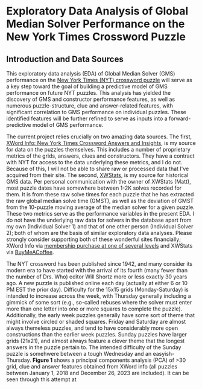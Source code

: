 # Exploratory Data Analysis of Global Median Solver Performance on the New York Times Crossword Puzzle
## Introduction and Data Sources
This exploratory data analysis (EDA) of Global Median Solver (GMS) performance on the [New York Times (NYT) crossword puzzle](https://www.nytimes.com/crosswords) will serve as a key step toward the goal of building a predictive model of GMS performance on future NYT puzzles. This analysis has yielded the discovery of GMS and constructor performance features, as well as numerous puzzle-structure, clue and answer-related features, with significant correlation to GMS performance on individual puzzles. These identified features will be further refined to serve as inputs into a forward-predictive model of GMS performance. 

The current project relies crucially on two amazing data sources. The first, [XWord Info: New York Times Crossword Answers and Insights](https://www.xwordinfo.com/), is my source for data on the puzzles themselves. This includes a number of proprietary metrics of the grids, answers, clues and constructors. They have a contract with NYT for access to the data underlying these metrics, and I do not. Because of this, I will not be able to share raw or processed data that I've acquired from their site. The second, [XWStats](xwstats.com), is my source for historical GMS data. Per personal communication with the owner of XWStats (Matt), most puzzle dates have somewhere between 1-2K solves recorded for them. It is from these raw solve times for each puzzle that he has extracted the raw global median solve time (GMST), as well as the deviation of GMST from the 10-puzzle moving average of the median solver for a given puzzle. These two metrics serve as the performance variables in the present EDA. I do not have the underlying raw data for solvers in the database apart from my own (Individual Solver 1) and that of one other person (Individual Solver 2); both of whom are the basis of similar exploratory data analyses. Please strongly consider supporting both of these wonderful sites financially; XWord Info via [membership purchase at one of several levels](https://www.xwordinfo.com/Pay) and XWStats via [BuyMeACoffee](https://www.buymeacoffee.com/xwstats). 

The NYT crossword has been published since 1942, and many consider its modern era to have started with the arrival of its fourth (many fewer than the number of Drs. Who) editor Will Shortz more or less exactly 30 years ago. A new puzzle is published online each day (actually at either 6 or 10 PM EST the prior day). Difficulty for the 15x15 grids (Monday-Saturday) is intended to increase across the week, with Thursday generally including a gimmick of some sort (e.g., so-called rebuses where the solver must enter more than one letter into one or more squares to complete the puzzle). Additionally, the early week puzzles generally have some sort of theme that might involve circled or shaded squares. Friday and Saturday are almost always themeless puzzles, and tend to have considerably more open constructions than the earlier week puzzles. Sunday puzzles have larger grids (21x21), and almost always feature a clever theme that the longest answers in the puzzle pertain to. The intended difficulty of the Sunday puzzle is somehwere between a tough Wednesday and an easyish-Thursday. **Figure 1** shows a principal components analysis (PCA) of >30 grid, clue and answer features obtained from XWord info (all puzzles between January 1, 2018 and December 26, 2023 are included). It can be seen through this attempt at     
